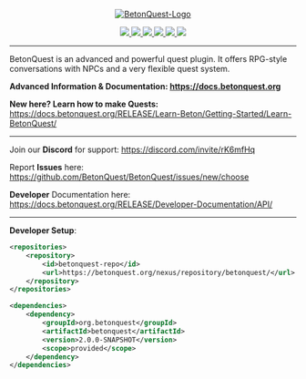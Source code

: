 <p align="center">
  <a href="https://docs.betonquest.org"><img src="https://github.com/BetonQuest/BetonQuest/blob/master/docs/_media/brand/Logo/LogoChainless1K.png?raw=true" alt="BetonQuest-Logo"/></a>
</p>

<p align="center">
	<a href="https://bstats.org/plugin/bukkit/BetonQuest/551/" title="See how many servers run this plugin.">
		<img src="https://img.shields.io/bstats/servers/551?style=plastic"/>
	 </a>
	<a href="https://www.spigotmc.org/resources/betonquest.2117/" title="See our Spigot rating.">
		<img src="https://img.shields.io/spiget/stars/2117?style=plastic"/>
	</a>
	<a href="https://discord.gg/MvmkHEu" title="Join our discord for support.">
		<img src="https://img.shields.io/discord/407221862980911105?label=discord&logo=discord&style=plastic" />
	</a>
	<a href="https://github.com/BetonQuest/BetonQuest/actions?query=workflow%3ABuild+branch%3Amaster+event%3Apush++" title="See the projects build status here.">
		<img src="https://img.shields.io/github/workflow/status/BetonQuest/BetonQuest/Build/master?event=push&logo=githubactions&style=plastic">
	</a>
	<a href="https://github.com/BetonQuest/BetonQuest/blob/master/LICENSE" title="This project is licensed under the GPLv3 license!">
		<img src="https://img.shields.io/badge/license-GPLv3-blue?logo=github&style=plastic"/>
	  </a>
	<a href="https://opencollective.com/betonquest" title="Donate to this project using open collective!">
		<img src="https://img.shields.io/opencollective/all/betonquest?label=open%20collective&logo=opencollective&style=plastic">
	</a>
</p>



---

BetonQuest is an advanced and powerful quest plugin. It offers RPG-style conversations with NPCs and a very flexible quest system.

**Advanced Information & Documentation: https://docs.betonquest.org**

**New here? Learn how to make Quests:** https://docs.betonquest.org/RELEASE/Learn-Beton/Getting-Started/Learn-BetonQuest/

---



Join our **Discord** for support: https://discord.com/invite/rK6mfHq 

Report **Issues** here: https://github.com/BetonQuest/BetonQuest/issues/new/choose

**Developer** Documentation here: https://docs.betonquest.org/RELEASE/Developer-Documentation/API/



---

**Developer Setup**:

```XML
<repositories>
	<repository>
		<id>betonquest-repo</id>
		<url>https://betonquest.org/nexus/repository/betonquest/</url>
	</repository>
</repositories>

<dependencies>
	<dependency>
		<groupId>org.betonquest</groupId>
		<artifactId>betonquest</artifactId>
		<version>2.0.0-SNAPSHOT</version>
		<scope>provided</scope>
	</dependency>
</dependencies>
```
